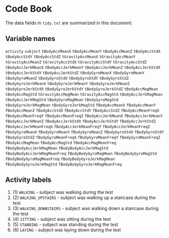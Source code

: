 # Code Book

The data fields in `tidy.txt` are summarized in this document:

## Variable names
`activity`
`subject`
`tBodyAccMeanX`
`tBodyAccMeanY`
`tBodyAccMeanZ`
`tBodyAccStdX`
`tBodyAccStdY`
`tBodyAccStdZ`
`tGravityAccMeanX`
`tGravityAccMeanY`
`tGravityAccMeanZ`
`tGravityAccStdX`
`tGravityAccStdY`
`tGravityAccStdZ`
`tBodyAccJerkMeanX`
`tBodyAccJerkMeanY`
`tBodyAccJerkMeanZ`
`tBodyAccJerkStdX`
`tBodyAccJerkStdY`
`tBodyAccJerkStdZ`
`tBodyGyroMeanX`
`tBodyGyroMeanY`
`tBodyGyroMeanZ`
`tBodyGyroStdX`
`tBodyGyroStdY`
`tBodyGyroStdZ`
`tBodyGyroJerkMeanX`
`tBodyGyroJerkMeanY`
`tBodyGyroJerkMeanZ`
`tBodyGyroJerkStdX`
`tBodyGyroJerkStdY`
`tBodyGyroJerkStdZ`
`tBodyAccMagMean`
`tBodyAccMagStd`
`tGravityAccMagMean`
`tGravityAccMagStd`
`tBodyAccJerkMagMean`
`tBodyAccJerkMagStd`
`tBodyGyroMagMean`
`tBodyGyroMagStd`
`tBodyGyroJerkMagMean`
`tBodyGyroJerkMagStd`
`fBodyAccMeanX`
`fBodyAccMeanY`
`fBodyAccMeanZ`
`fBodyAccStdX`
`fBodyAccStdY`
`fBodyAccStdZ`
`fBodyAccMeanFreqX`
`fBodyAccMeanFreqY`
`fBodyAccMeanFreqZ`
`fBodyAccJerkMeanX`
`fBodyAccJerkMeanY`
`fBodyAccJerkMeanZ`
`fBodyAccJerkStdX`
`fBodyAccJerkStdY`
`fBodyAccJerkStdZ`
`fBodyAccJerkMeanFreqX`
`fBodyAccJerkMeanFreqY`
`fBodyAccJerkMeanFreqZ`
`fBodyGyroMeanX`
`fBodyGyroMeanY`
`fBodyGyroMeanZ`
`fBodyGyroStdX`
`fBodyGyroStdY`
`fBodyGyroStdZ`
`fBodyGyroMeanFreqX`
`fBodyGyroMeanFreqY`
`fBodyGyroMeanFreqZ`
`fBodyAccMagMean`
`fBodyAccMagStd`
`fBodyAccMagMeanFreq`
`fBodyBodyAccJerkMagMean`
`fBodyBodyAccJerkMagStd`
`fBodyBodyAccJerkMagMeanFreq`
`fBodyBodyGyroMagMean`
`fBodyBodyGyroMagStd`
`fBodyBodyGyroMagMeanFreq`
`fBodyBodyGyroJerkMagMean`
`fBodyBodyGyroJerkMagStd`
`fBodyBodyGyroJerkMagMeanFreq`

## Activity labels

1. (1) `WALKING` - subject was walking during the test
2. (2) `WALKING_UPSTAIRS` - subject was walking up a staircase during the test
3. (3) `WALKING_DOWNSTAIRS` - subject was walking down a staircase during the test
4. (4) `SITTING` - subject was sitting during the test
5. (5) `STANDING` - subject was standing during the test
6. (6) `LAYING` - subject was laying down during the test

